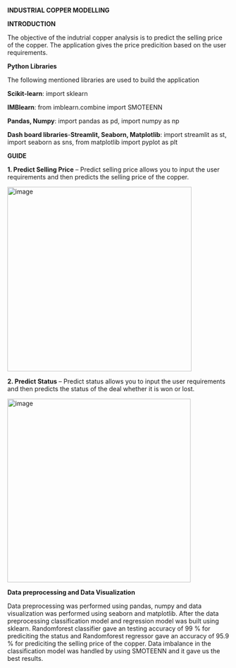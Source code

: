 **INDUSTRIAL COPPER MODELLING**

**INTRODUCTION**

The objective of the indutrial copper analysis is to predict the selling price of the copper. The application gives the price predicition based on the user requirements.

**Python Libraries**

The following mentioned libraries are used to build the application

**Scikit-learn**: import sklearn

**IMBlearn**: from imblearn.combine import SMOTEENN

**Pandas, Numpy**:	import pandas as pd, import numpy as np

**Dash board libraries**-**Streamlit, Seaborn, Matplotlib**:	import streamlit as st, import seaborn as sns, from matplotlib import pyplot as plt

**GUIDE** 

**1.	Predict Selling Price** – Predict selling price allows you to input the user requirements and then predicts the selling price of the copper.

<img width="418" alt="image" src="https://github.com/user-attachments/assets/8a81c70d-e67e-4b79-b908-b9e34abee668">

**2.	Predict Status** – Predict status allows you to input the user requirements and then predicts the status of the deal whether it is won or lost.

<img width="416" alt="image" src="https://github.com/user-attachments/assets/1ce0629c-fbd6-4e34-bf99-0dfe2313a780">


**Data preprocessing and Data Visualization**

Data preprocessing was performed using pandas, numpy and data visualization was performed using seaborn and matplotlib. After the data preprocessing classification model and regression model
was built using sklearn. Randomforest classifier gave an testing accuracy of 99 % for prediciting the status and Randomforest regressor gave an accuracy of 95.9 % for prediciting the selling
price of the copper. Data imbalance in the classification model was handled by using SMOTEENN and it gave us the best results.






